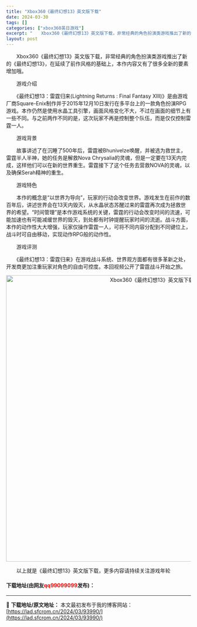 ```yaml
---
title: "Xbox360《最终幻想13》英文版下载"
date: 2024-03-30
tags: []
categories: ["xbox360英日游戏"]
excerpt: "　　Xbox360《最终幻想13》英文版下载，非常经典的角色扮演类游戏推出了新的《最终幻想13》，在延续了前作风格的基础上，本作内容又有了很多全新的要素增加哦。 　　游戏介绍 　　《最终幻想13：雷霆归来(Lightning Returns : Final Fantasy XIII)》是由游戏厂商S&hellip;"
layout: post
---
```


 <p>　　Xbox360《最终幻想13》英文版下载，非常经典的角色扮演类游戏推出了新的《最终幻想13》，在延续了前作风格的基础上，本作内容又有了很多全新的要素增加哦。</p> <p>　　游戏介绍</p> <p>　　《最终幻想13：雷霆归来(Lightning Returns : Final Fantasy XIII)》是由游戏厂商Square-Enix制作并于2015年12月10日发行在多平台上的一款角色扮演RPG游戏。本作仍然是使用水晶工具引擎，画面风格变化不大，不过在画面的细节上有一些不同。与之前两作不同的是，这次玩家不再是控制整个队伍，而是仅仅控制雷霆一人。</p> <p>　　游戏背景</p> <p>　　故事讲述了在沉睡了500年后，雷霆被Bhunivelze唤醒，并被选为救世主，雷霆半人半神，她的任务是解救Nova Chrysalia的灵魂，但是一定要在13天内完成，这样他们可以在新的世界重生。雷霆接下了这个任务去营救NOVA的灵魂，以及确保Serah精神的重生。</p> <p>　　游戏特色</p> <p>　　本作的概念是&ldquo;以世界为导向&rdquo;，玩家的行动会改变世界。游戏发生在前作的数百年后，讲述世界会在13天内毁灭，从水晶状态苏醒过来的雷霆再次成为拯救世界的希望。&ldquo;时间管理&rdquo;是本作游戏系统的关键，雷霆的行动会改变时间的流速，可能加速也有可能减缓世界的毁灭，到处都有时钟提醒玩家时间的流逝。战斗方面，本作的动作性大大增强，玩家仅操作雷霆一人，可将不同内容分配到不同键位上，战斗时可自由移动，实现动作RPG般的动作性。</p> <p>　　游戏评测</p> <p>　　《最终幻想13：雷霆归来》在游戏战斗系统、世界观方面都有很多革新之处，开发商更加注重玩家对角色的自由可控度。本回视频公开了雷霆战斗开始之旅。</p> <p align="center"><img align="" border="0" src="https://lad.sfcrom.cn/wp-content/uploads/2024/03/20240330_6607d42763ce4.jpg" width="779" alt="Xbox360《最终幻想13》英文版下载" /></p> <p>　　以上就是《最终幻想13》英文版下载，更多内容请持续关注游戏年轮</p> <p><h4>下载地址(由网友<font color="red">qq99099099</font>发布)：</h4></p> 

---
📖 **下载地址/原文地址：** 本文最初发布于我的博客网站：[https://lad.sfcrom.cn/2024/03/93990/](https://lad.sfcrom.cn/2024/03/93990/)
